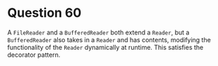 # Question 60

A `FileReader` and a `BufferedReader` both extend a `Reader`, but a `BufferedReader` also takes in a `Reader` and has contents, modifying the functionality of the `Reader` dynamically at runtime. This satisfies the decorator pattern.